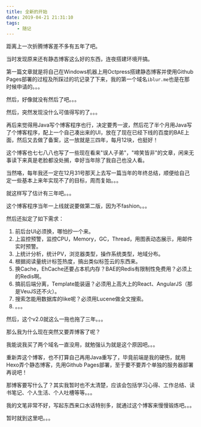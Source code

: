```yaml
---
title: 全新的开始
date: 2019-04-21 21:31:10
tags: 
	- 随记
---
```


距离上一次折腾博客差不多有五年了吧。

当时发现原来还有静态博客这么好的东西，连夜搭建环境开搞。

第一篇文章就是将自己在Windows机器上用Octpress搭建静态博客并使用Github Pages部署的过程及所踩过的坑记录了下来，我的第一个域名<code>iblur.me</code>也是在那时候申请的。。。

然后，好像就没有然后了吧。。。

然后，突然发现没什么可值得写的了。。。



再后来觉得用Java写个博客程序也行，决定要秀一波，然后花了半个月用Java写了个博客程序，配上一个自己凑出来的UI，放在了现在已经下线的百度的BAE上面，然后又去做了备案，这一放就是三四年，每月12块，也挺好！

这个博客也七七八八也写了一些现在看来"误人子弟"，"啼笑皆非"的文章，闲来无事读下来真是老脸都没处搁，幸好当年除了我自己也没人看。

当然咯，每年我还一定在12月31号那天上去写一篇当年的年终总结，顺便给自己定一些基本上来年实现不了的目标，周而复始。。。

就这样写了估计有三年吧。。。

这个博客程序当年一上线就说要做第二版，因为不fashion。。。

然后还拟定了如下需求：

1. 前后台UI必须换，哪怕抄一个来。
2. 上监控预警，监控CPU，Memory，GC，Thread，用图表动态展示，用邮件实时预警。
3. 上统计分析，统计PV，浏览器类型，操作系统类型，地域分布。
4. 根据阅读量统计标签热度，搞出类似标签云的东西来。
5. 换Cache，EhCache还要占本机内存？BAE的Redis有限制性免费用？必须上的Redis啊。
6. 搞前后端分离，Template能装逼？必须用上高大上的React、AngularJS（那是VeuJS还不火）。
7. 搜索怎能用数据库的like呢？必须用Lucene做全文搜索。
8. 。。。

然后，这个v2.0就这么一拖也拖了三年。。。



那么我为什么现在突然又要弄博客了呢？

我能说我买了两个域名一直没用，就勉强认为就是这个原因吧。。。

重新弄这个博客，也不打算自己再用Java重写了，毕竟前端是我的硬伤，就用Hexo弄个静态博客，先用Github Pages部署，至于要不要弄个单独的服务器部署再说吧！

那博客要写什么了？其实我暂时也不太清楚，应该会包括学习心得、工作总结、读书笔记、个人生活、个人吐槽等等。。。

我的文笔非常不好，写起东西来口水话特别多，就通过这个博客来慢慢锻炼吧。。。

暂时就到这里吧。。。



